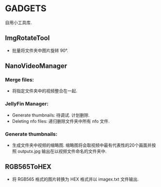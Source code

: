 # GADGETS

自用小工具库.

## ImgRotateTool

- 批量将文件夹中图片旋转 90°.


## NanoVideoManager
### Merge files: 
- 将指定文件夹中的视频整合在一起.

### JellyFin Manager:
- Generate thumbnails: 待调试. 计划删除.
- Deleting nfo files: 递归删除文件夹中所有 nfo 文件.

### Generate thumbnails:
- 生成文件夹中视频的缩略图. 缩略图将会取视频中最有代表性的20个画面并按照 outputx.jpg 输出在以视频文件命名的文件夹中.

## RGB565ToHEX
- 将 RGB565 格式的图片转换为 HEX 格式并以 imagex.txt 文件输出.